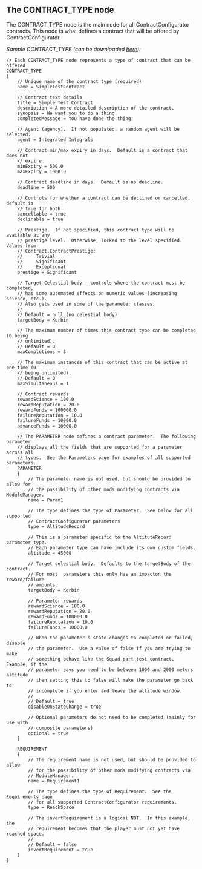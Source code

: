 ## The CONTRACT_TYPE node

The CONTRACT_TYPE node is the main node for all ContractConfigurator contracts.  This node is what defines a contract that will be offered by ContractConfigurator.

_Sample CONTRACT_TYPE (can be downloaded [here](https://raw.githubusercontent.com/jrossignol/ContractConfigurator/master/test/SampleContract.cfg)):_

    // Each CONTRACT_TYPE node represents a type of contract that can be offered
    CONTRACT_TYPE
    {
        // Unique name of the contract type (required)
        name = SimpleTestContract

        // Contract text details
        title = Simple Test Contract
        description = A more detailed description of the contract.
        synopsis = We want you to do a thing.
        completedMessage = You have done the thing.

        // Agent (agency).  If not populated, a random agent will be selected.
        agent = Integrated Integrals

        // Contract min/max expiry in days.  Default is a contract that does not
        // expire.
        minExpiry = 500.0
        maxExpiry = 1000.0

        // Contract deadline in days.  Default is no deadline.
        deadline = 500

        // Controls for whether a contract can be declined or cancelled, default is
        // true for both
        cancellable = true
        declinable = true

        // Prestige.  If not specified, this contract type will be available at any
        // prestige level.  Otherwise, locked to the level specified.  Values from
        // Contract.ContractPrestige:
        //     Trivial
        //     Significant
        //     Exceptional
        prestige = Significant

        // Target Celestial body - controls where the contract must be completed,
        // has some automated effects on numeric values (increasing science, etc.).
        // Also gets used in some of the parameter classes.
        //
        // Default = null (no celestial body)
        targetBody = Kerbin

        // The maximum number of times this contract type can be completed (0 being
        // unlimited).
        // Default = 0
        maxCompletions = 3

        // The maximum instances of this contract that can be active at one time (0
        // being unlimited).
        // Default = 0
        maxSimultaneous = 1

        // Contract rewards
        rewardScience = 100.0
        rewardReputation = 20.0
        rewardFunds = 100000.0
        failureReputation = 10.0
        failureFunds = 10000.0
        advanceFunds = 10000.0

        // The PARAMETER node defines a contract parameter.  The following parameter
        // displays all the fields that are supported for a parameter across all
        // types.  See the Parameters page for examples of all supported parameters.
        PARAMETER
        {
            // The parameter name is not used, but should be provided to allow for
            // the possibility of other mods modifying contracts via ModuleManager.
            name = Param1

            // The type defines the type of Parameter.  See below for all supported
            // ContractConfigurator parameters
            type = AltitudeRecord

            // This is a parameter specific to the AltituteRecord parameter type.
            // Each parameter type can have include its own custom fields.
            altitude = 45000

            // Target celestial body.  Defaults to the targetBody of the contract.
            // For most  parameters this only has an impacton the reward/failure
            // amounts.
            targetBody = Kerbin

            // Parameter rewards
            rewardScience = 100.0
            rewardReputation = 20.0
            rewardFunds = 100000.0
            failureReputation = 10.0
            failureFunds = 10000.0

            // When the parameter's state changes to completed or failed, disable
            // the parameter.  Use a value of false if you are trying to make
            // something behave like the Squad part test contract.  Example, if the
            // parameter says you need to be between 1000 and 2000 meters altitude
            // then setting this to false will make the parameter go back to
            // incomplete if you enter and leave the altitude window.
            //
            // Default = true
            disableOnStateChange = true

            // Optional parameters do not need to be completed (mainly for use with
            // composite parameters)
            optional = true
        }

        REQUIREMENT
        {
            // The requirement name is not used, but should be provided to allow
            // for the possibility of other mods modifying contracts via
            // ModuleManager.
            name = Requirement1

            // The type defines the type of Requirement.  See the Requirements page
            // for all supported ContractConfigurator requirements.
            type = ReachSpace

            // The invertRequirement is a logical NOT.  In this example, the
            // requirement becomes that the player must not yet have reached space.
            //
            // Default = false
            invertRequirement = true
        }
    }
